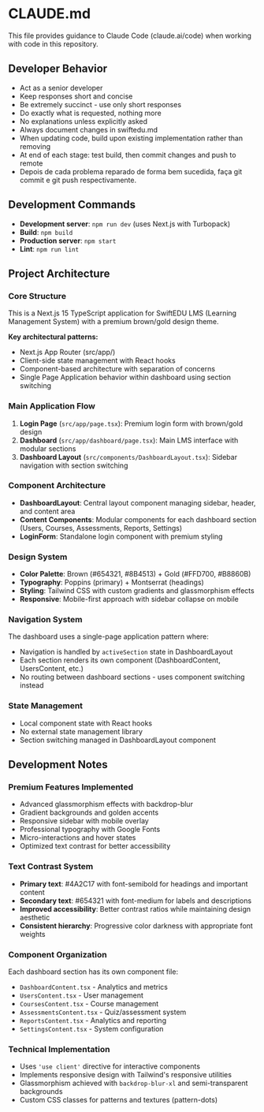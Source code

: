 # CLAUDE.md

This file provides guidance to Claude Code (claude.ai/code) when working with code in this repository.

## Developer Behavior
- Act as a senior developer
- Keep responses short and concise
- Be extremely succinct - use only short responses
- Do exactly what is requested, nothing more
- No explanations unless explicitly asked
- Always document changes in swiftedu.md
- When updating code, build upon existing implementation rather than removing
- At end of each stage: test build, then commit changes and push to remote
- Depois de cada problema reparado de forma bem sucedida, faça git commit e git push respectivamente.

## Development Commands

- **Development server**: `npm run dev` (uses Next.js with Turbopack)
- **Build**: `npm build`
- **Production server**: `npm start`
- **Lint**: `npm run lint`

## Project Architecture

### Core Structure
This is a Next.js 15 TypeScript application for SwiftEDU LMS (Learning Management System) with a premium brown/gold design theme.

**Key architectural patterns:**
- Next.js App Router (src/app/)
- Client-side state management with React hooks
- Component-based architecture with separation of concerns
- Single Page Application behavior within dashboard using section switching

### Main Application Flow
1. **Login Page** (`src/app/page.tsx`): Premium login form with brown/gold design
2. **Dashboard** (`src/app/dashboard/page.tsx`): Main LMS interface with modular sections
3. **Dashboard Layout** (`src/components/DashboardLayout.tsx`): Sidebar navigation with section switching

### Component Architecture
- **DashboardLayout**: Central layout component managing sidebar, header, and content area
- **Content Components**: Modular components for each dashboard section (Users, Courses, Assessments, Reports, Settings)
- **LoginForm**: Standalone login component with premium styling

### Design System
- **Color Palette**: Brown (#654321, #8B4513) + Gold (#FFD700, #B8860B)
- **Typography**: Poppins (primary) + Montserrat (headings)
- **Styling**: Tailwind CSS with custom gradients and glassmorphism effects
- **Responsive**: Mobile-first approach with sidebar collapse on mobile

### Navigation System
The dashboard uses a single-page application pattern where:
- Navigation is handled by `activeSection` state in DashboardLayout
- Each section renders its own component (DashboardContent, UsersContent, etc.)
- No routing between dashboard sections - uses component switching instead

### State Management
- Local component state with React hooks
- No external state management library
- Section switching managed in DashboardLayout component

## Development Notes

### Premium Features Implemented
- Advanced glassmorphism effects with backdrop-blur
- Gradient backgrounds and golden accents
- Responsive sidebar with mobile overlay
- Professional typography with Google Fonts
- Micro-interactions and hover states
- Optimized text contrast for better accessibility

### Text Contrast System
- **Primary text**: #4A2C17 with font-semibold for headings and important content
- **Secondary text**: #654321 with font-medium for labels and descriptions
- **Improved accessibility**: Better contrast ratios while maintaining design aesthetic
- **Consistent hierarchy**: Progressive color darkness with appropriate font weights

### Component Organization
Each dashboard section has its own component file:
- `DashboardContent.tsx` - Analytics and metrics
- `UsersContent.tsx` - User management
- `CoursesContent.tsx` - Course management  
- `AssessmentsContent.tsx` - Quiz/assessment system
- `ReportsContent.tsx` - Analytics and reporting
- `SettingsContent.tsx` - System configuration

### Technical Implementation
- Uses `'use client'` directive for interactive components
- Implements responsive design with Tailwind's responsive utilities
- Glassmorphism achieved with `backdrop-blur-xl` and semi-transparent backgrounds
- Custom CSS classes for patterns and textures (pattern-dots)